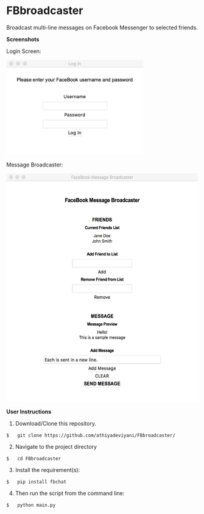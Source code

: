 # FBbroadcaster
Broadcast multi-line messages on Facebook Messenger to selected friends.



<b> Screenshots </b>

Login Screen:

<img src="https://github.com/athiyadeviyani/FBbroadcaster/blob/master/loginscreen.jpeg" height="250" width="360">

Message Broadcaster:

<img src="https://github.com/athiyadeviyani/FBbroadcaster/blob/master/fbmsnap.jpeg" height="600" width="550">



<b> User Instructions </b>

1. Download/Clone this repository.

```
$   git clone https://github.com/athiyadeviyani/FBbroadcaster/
```
2. Navigate to the project directory

```
$   cd FBbroadcaster
```
3. Install the requirement(s):

```
$   pip install fbchat
```

4. Then run the script from the command line:

```
$   python main.py
```
